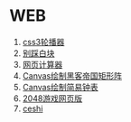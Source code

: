 # WEB
1. <a href='jiangk1214.win/WEBDemo/css3轮播器.html'>css3轮播器</a>
2. <a href='jiangk1214.win/WEBDemo/game.html'>别踩白块</a>
3. <a href='jiangk1214.win/WEBDemo/前端demo/网页计算器.html'>网页计算器</a>
4. <a href='jiangk1214.win/WEBDemo/前端demo/黑客帝国矩形阵.html'>Canvas绘制黑客帝国矩形阵</a>
5. <a href='jiangk1214.win/WEBDemo/前端demo/clock3.html'>Canvas绘制简易钟表</a>
6. <a href='jiangk1214.win/WEBDemo/网页小游戏--2048/index.html'>2048游戏网页版</a>
7. <a href='http://jiangk1214.win/WEBDemo/网页小游戏--2048/index.html'>ceshi</a>
